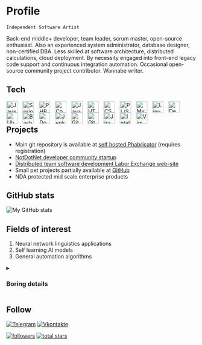# Profile

`Independent Software Artist`

Back-end middle+ developer, team leader, scrum master, open-source enthusiast. Also an experienced system administrator, database designer, non-certified DBA. Less skilled at software architecture, distributed calculations, cloud deployment. By necessity engaged into front-end legacy code support and continuous integration automation. Occasional open-source community project contributor. Wannabe writer.

## Tech

<img align="left" alt="Java" width="30px" style="padding-right:10px;" src="https://cdn.jsdelivr.net/gh/devicons/devicon/icons/java/java-original.svg"/>
<img align="left" alt="Spring" width="30px" style="padding-right:10px;" src="https://cdn.jsdelivr.net/gh/devicons/devicon/icons/spring/spring-original.svg" />
<img align="left" alt="PHP" width="30px" style="padding-right:10px;" src="https://cdn.jsdelivr.net/gh/devicons/devicon/icons/php/php-plain.svg" />
<img align="left" alt="Composer" width="30px" style="padding-right:10px;" src="https://cdn.jsdelivr.net/gh/devicons/devicon/icons/composer/composer-original.svg" />
<img align="left" alt="JavaScript" width="30px" style="padding-right:10px;" src="https://cdn.jsdelivr.net/gh/devicons/devicon/icons/javascript/javascript-plain.svg" />
<img align="left" alt="HTML" width="30px" style="padding-right:10px;" src="https://cdn.jsdelivr.net/gh/devicons/devicon/icons/html5/html5-plain.svg" />
<img align="left" alt="CSS" width="30px" style="padding-right:10px;" src="https://cdn.jsdelivr.net/gh/devicons/devicon/icons/css3/css3-plain.svg" />
<img align="left" alt="PL/SQL" width="30px" style="padding-right:10px;" src="https://cdn.jsdelivr.net/gh/devicons/devicon/icons/oracle/oracle-original.svg" />
<img align="left" alt="MySQL" width="30px" style="padding-right:10px;" src="https://cdn.jsdelivr.net/gh/devicons/devicon/icons/mysql/mysql-original.svg" />
<img align="left" alt="Linux" width="30px" style="padding-right:10px;" src="https://cdn.jsdelivr.net/gh/devicons/devicon/icons/linux/linux-original.svg" />
<img align="left" alt="Debian" width="30px" style="padding-right:10px;" src="https://cdn.jsdelivr.net/gh/devicons/devicon/icons/debian/debian-original.svg" />
<img align="left" alt="Ubuntu" width="30px" style="padding-right:10px;" src="https://cdn.jsdelivr.net/gh/devicons/devicon/icons/ubuntu/ubuntu-plain.svg" />
<img align="left" alt="Bash" width="30px" style="padding-right:10px;" src="https://cdn.jsdelivr.net/gh/devicons/devicon/icons/bash/bash-original.svg" />
<img align="left" alt="Docker" width="30px" style="padding-right:10px;" src="https://cdn.jsdelivr.net/gh/devicons/devicon/icons/docker/docker-plain.svg" />
<img align="left" alt="Jenkins" width="30px" style="padding-right:10px;" src="https://cdn.jsdelivr.net/gh/devicons/devicon/icons/jenkins/jenkins-original.svg" />
<img align="left" alt="Git" width="30px" style="padding-right:10px;" src="https://cdn.jsdelivr.net/gh/devicons/devicon/icons/git/git-original.svg" />
<img align="left" alt="GitLab" width="30px" style="padding-right:10px;" src="https://cdn.jsdelivr.net/gh/devicons/devicon/icons/gitlab/gitlab-original.svg" />
<img align="left" alt="Jira" width="30px" style="padding-right:10px;" src="https://cdn.jsdelivr.net/gh/devicons/devicon/icons/jira/jira-original.svg" />
<img align="left" alt="IntelliJ" width="30px" style="padding-right:10px;" src="https://cdn.jsdelivr.net/gh/devicons/devicon/icons/intellij/intellij-original.svg" />
<img align="left" alt="Vim" width="30px" style="padding-right:10px;" src="https://cdn.jsdelivr.net/gh/devicons/devicon/icons/vim/vim-original.svg" />
<br />
<br />

## Projects

- Main git repository is available at [self hosted Phabricator](https://notdotnet.ru:8002/diffusion/) (requires registration)
- [NotDotNet developer community startup](https://notdotnet.ru)
- [Distributed team software development Labor Exchange web-site](https://laborexchange.ru)
- Small pet projects partially available at [GitHub](https://github.com/johnrembo/)
- NDA protected mid scale enterprise products

## GitHub stats

![My GitHub stats](https://github-readme-stats.vercel.app/api?username=johnrembo&show_icons=true&theme=gruvbox)


## Fields of interest

1. Neural network linguistics applications
2. Self learning AI models
3. General automation algorithms 

<details>
<summary><h3>Boring details</h3></summary>
	To HR people that might be interested in more dark details of persons past that others prefer not to be aware of.	<br /><br />Beleive it or not you've found just another ordinary Computer Science University graduate of 2002, that started his official career still being a student at 2000 february as a web-master (yes there those guys then). Which failed soon me becoming more a system and database administration than a pure developer in a local bank and then in a federal communication bureau department. About from 2011 to 2016 even this kind of near-computer activities were dumped to try out a small building company cooperation. Which again mostly was a failure. Mostly. <br /><br />Restarted software development career nontheless now uses both - old school deeper understanding of how the hardware works and social behavior experience in a position of a company manager. It occurs some of skills collected besides of programming these years now are helping to succesfully run small devops teams.<br /><br /> In nearest perspective I am intended to get engaged in more complex and long term projects that are effectively driven in the Agile way. I've reached that line after which I should share more outside than evolve on my own as a specialist. Having such an experienced and though progressive, sociable person in your team or company will be payed back generously as quality, highly reliable and supportable software products.<br /><br />	And yeah, I know what you guys wanna hear ;P <br /><br />PS. Do not get confused by my spelling - not a native english speaker.
</details>

## Follow
[![Telegram](https://img.shields.io/badge/-Telegram-33A8E3?style=for-the-badge&logo=telegram&logoColor=fafafa)](https://t.me/notdotnet)
[![Vkontakte](https://img.shields.io/badge/-Vkontakte-0077ff?style=for-the-badge&logo=Vk&logoColor=fafafa)](https://vk.com/notdotnet)
<p align="left">
      <a href="https://github.com/johnrembo?tab=followers">
         <img alt="followers" title="Follow me on Github" src="https://custom-icon-badges.demolab.com/github/followers/johnrembo?color=236ad3&labelColor=1155ba&style=for-the-badge&logo=person-add&label=Follow&logoColor=white"/></a>
      <a href="https://github.com/johnrembo?tab=repositories&sort=stargazers">
         <img alt="total stars" title="Total stars on GitHub" src="https://custom-icon-badges.demolab.com/github/stars/johnrembo?color=55960c&style=for-the-badge&labelColor=488207&logo=star"/></a>
   </p>
